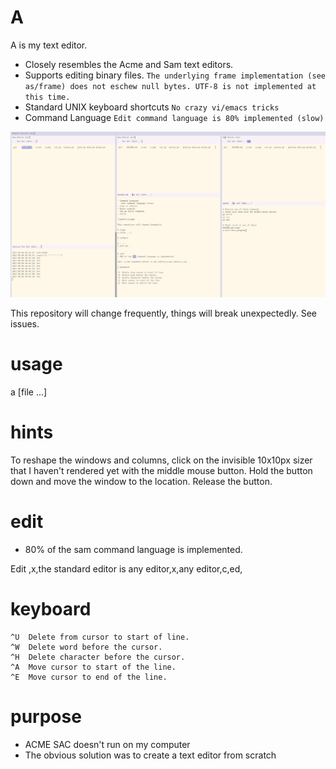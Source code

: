 # A
A is my text editor. 

- Closely resembles the Acme and Sam text editors.
- Supports editing binary files. 
  `The underlying frame implementation (see as/frame) does not eschew null bytes. UTF-8 is not implemented at this time.`
- Standard UNIX keyboard shortcuts
  `No crazy vi/emacs tricks`
- Command Language
  `Edit command language is 80% implemented (slow)`

![paint](a.png)

This repository will change frequently, things will break unexpectedly. See issues.

# usage
a [file ...]

# hints
To reshape the windows and columns, click on the invisible 10x10px sizer that I haven't rendered yet with the middle mouse button. Hold the button down and move the window to the location. Release the button.

# edit
- 80% of the sam command language is implemented.

Edit ,x,the standard editor is any editor,x,any editor,c,ed,

# keyboard
```
^U  Delete from cursor to start of line.
^W  Delete word before the cursor.
^H  Delete character before the cursor.
^A  Move cursor to start of the line.
^E  Move cursor to end of the line.
```

# purpose
- ACME SAC doesn't run on my computer
- The obvious solution was to create a text editor from scratch
